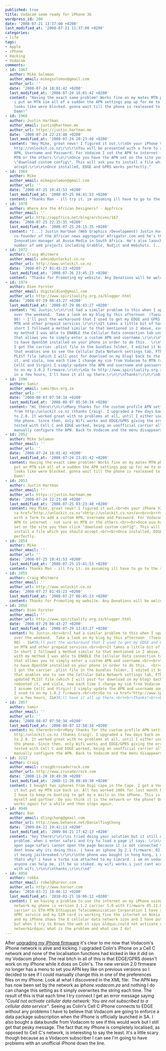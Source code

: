 ```yaml
---
published: true
title: Vodacom seem ready for iPhone 3G
wordpress_id: 280
date: '2008-07-21 13:37:00 +0200'
last_modified_at: '2008-07-21 11:37:00 +0200'
categories:
- life
tags:
- Apple
- iPhone
- Hacking
- Vodacom
comments:
- id: 1967
  author: Mike Solomon
  author_email: mikegsolomon@gmail.com
  author_url: ''
  date: '2008-07-24 18:01:42 +0200'
  last_modified_at: '2008-07-24 16:01:42 +0200'
  content: "Having the exact same problem! Works fine on my mates MTN phone. When
    i put an MTN sim all of a sudden the APN settings pop up for me to edit.\r\n\r\ndamn
    looks like were blocked. gonna wait till the phone is realeased to see whats what!
    Damn!"
- id: 1968
  author: Justin Hartman
  author_email: justin@hartman.me
  author_url: https://justin.hartman.me
  date: '2008-07-24 22:23:40 +0200'
  last_modified_at: '2008-07-24 20:23:40 +0200'
  content: "Hey Mike, great news! I figured it out.\r\nOn your iPhone V2 phone visit
    http://unlockit.co.nz\r\n\r\nYou will be presented with a form to add a custom
    APN, Username and Password. For Vodacom I set the APN to internet - not sure on
    MTN or the others.\r\n\r\nOnce you have the APN set on the site you then click
    \"download custom config\". This will ask you to install a file which you should
    accept.\r\n\r\nOnce installed, EDGE and GPRS works perfectly."
- id: 1969
  author: Mike
  author_email: mikegsolomon@gmail.com
  author_url: ''
  date: '2008-07-25 10:41:53 +0200'
  last_modified_at: '2008-07-25 08:41:53 +0200'
  content: "Thanks Man - ill try it. im assuming ill have to go to the site via WiFi\r\n\r\nCheers\r\nMichael"
- id: 1970
  author: Where Are the African Designers? - Appfrica
  author_email: ''
  author_url: http://appfrica.net/blog/archives/167
  date: '2008-07-25 22:15:35 +0200'
  last_modified_at: '2008-07-25 20:15:35 +0200'
  content: "[...] Justin Hartman (Web Graphics /Development) Justin Hartman is the
    co-founder of the African news aggregator Afrigator.com and he's the Digital
    Innovation manager at Avusa Media in South Africa. He's also launched a
    number of web projects including Grabble, Nudjit and Webshots. [...]"
- id: 1972
  author: Craig Whitmore
  author_email: admin@unlockit.co.nz
  author_url: http://www.unlockit.co.nz
  date: '2008-07-27 01:45:23 +0200'
  last_modified_at: '2008-07-26 23:45:23 +0200'
  content: "Thanks for Promoting my website. Any Donations will be welcome :-)\r\n\r\nThanks"
- id: 1974
  author: Dion Forster
  author_email: digitaldion@gmail.com
  author_url: http://www.spirituality.org.za/blogger.html
  date: '2008-07-29 08:43:27 +0200'
  last_modified_at: '2008-07-29 06:43:27 +0200'
  content: "Hi Justin,\r\n\r\nI had a similar problem to this when I upgraded my iPhone
    over the weekend.  Take a look on my blog by this afternoon  (Tuesday 28 July,
    08) - I'll post the workaround that I used to get my EDGE and GPRS working on
    MTN and other prepaid services.\r\n\r\nIt takes a little bit of hackery... In
    short I followed a method similar to that mentioned in 2 above, except, that with
    my method I was able to ENABLE the Cellular Data connection tab under Networking
    that allows you to simply enter a custom APN and username.\r\n\r\nYou will have
    to have OpenSSH installed on your phone in order to do this.  \r\n\r\nIn short,
    I got the carrier .plist file in the bundles folder, I edited it by adding a string
    that enables one to see the Cellular Data Network settings tab, FTP'd the updated
    PLIST file (which I will post for download on my blog) back to the phone, rebooted
    it, and viola, now each time I change my sim from Vodacom to MTN (and I assume
    CellC and Virgin) I simply update the APN and username and password as I used
    to on my 1.0.2 firmware.\r\n\r\nGo to http://www.spirituality.org.za/blogger.html
    in a few hours, I'll have it all up there.\r\n\r\nThanks!\r\n\r\nDion"
- id: 1996
  author: Samir
  author_email: samir@os.org.za
  author_url: ''
  date: '2008-08-07 07:50:34 +0200'
  last_modified_at: '2008-08-07 05:50:34 +0200'
  content: "Hi there\r\n\r\nMany thanks for the custom profile APN settings above
    from http:/unlockit.co.nz (thanks Craig). I upgraded a few days back on a 2G iPhone
    to 2.0. It worked great with no problems at all, until I either used Wifi or restarted
    the phone. Since then, only Wifi works and EDGE/GPRS giving the error above. \r\n\r\nThen
    tested with Cell C and EDGE worked, being an unofficial carrier allows you to
    manually configure the APN. Back to Vodacom and the menu disappears. \r\n\r\nThanks"
- id: 2052
  author: Mike Solomon
  author_email: ''
  author_url: ''
  date: '2008-07-24 18:01:42 +0200'
  last_modified_at: '2008-07-24 23:01:42 +0200'
  content: Having the exact same problem! Works fine on my mates MTN phone. When i
    put an MTN sim all of a sudden the APN settings pop up for me to edit.<br><br>damn
    looks like were blocked. gonna wait till the phone is realeased to see whats what!
    Damn!
- id: 2053
  author: Justin Hartman
  author_email: ''
  author_url: https://justin.hartman.me
  date: '2008-07-24 22:23:40 +0200'
  last_modified_at: '2008-07-25 03:23:40 +0200'
  content: Hey Mike, great news! I figured it out.<br>On your iPhone V2 phone visit
    <a href="http://unlockit.co.nz">http://unlockit.co.nz</a><br><br>You will be presented
    with a form to add a custom APN, Username and Password. For Vodacom I set the
    APN to internet - not sure on MTN or the others.<br><br>Once you have the APN
    set on the site you then click "download custom config". This will ask you to
    install a file which you should accept.<br><br>Once installed, EDGE and GPRS works
    perfectly.
- id: 2054
  author: Mike
  author_email: ''
  author_url: ''
  date: '2008-07-25 10:41:53 +0200'
  last_modified_at: '2008-07-25 15:41:53 +0200'
  content: Thanks Man - ill try it. im assuming ill have to go to the site via WiFi<br><br>Cheers<br>Michael
- id: 2055
  author: Craig Whitmore
  author_email: ''
  author_url: http://www.unlockit.co.nz
  date: '2008-07-27 01:45:23 +0200'
  last_modified_at: '2008-07-27 06:45:23 +0200'
  content: Thanks for Promoting my website. Any Donations will be welcome :-)<br><br>Thanks
- id: 2056
  author: Dion Forster
  author_email: ''
  author_url: http://www.spirituality.org.za/blogger.html
  date: '2008-07-29 08:43:27 +0200'
  last_modified_at: '2008-07-29 13:43:27 +0200'
  content: Hi Justin,<br><br>I had a similar problem to this when I upgraded my iPhone
    over the weekend.  Take a look on my blog by this afternoon  (Tuesday 28 July,
    08) - I&#39;ll post the workaround that I used to get my EDGE and GPRS working
    on MTN and other prepaid services.<br><br>It takes a little bit of hackery...
    In short I followed a method similar to that mentioned in 2 above, except, that
    with my method I was able to ENABLE the Cellular Data connection tab under Networking
    that allows you to simply enter a custom APN and username.<br><br>You will have
    to have OpenSSH installed on your phone in order to do this.  <br><br>In short,
    I got the carrier .plist file in the bundles folder, I edited it by adding a string
    that enables one to see the Cellular Data Network settings tab, FTP&#39;d the
    updated PLIST file (which I will post for download on my blog) back to the phone,
    rebooted it, and viola, now each time I change my sim from Vodacom to MTN (and
    I assume CellC and Virgin) I simply update the APN and username and password as
    I used to on my 1.0.2 firmware.<br><br>Go to <a href="http://www.spirituality.org.za/blogger.html">http://www.spirituality.org.za/blogger.html</a>
    in a few hours, I&#39;ll have it all up there.<br><br>Thanks!<br><br>Dion
- id: 2057
  author: Samir
  author_email: ''
  author_url: ''
  date: '2008-08-07 07:50:34 +0200'
  last_modified_at: '2008-08-07 12:50:34 +0200'
  content: Hi there<br><br>Many thanks for the custom profile APN settings above from
    http:/unlockit.co.nz (thanks Craig). I upgraded a few days back on a 2G iPhone
    to 2.0. It worked great with no problems at all, until I either used Wifi or restarted
    the phone. Since then, only Wifi works and EDGE/GPRS giving the error above. <br><br>Then
    tested with Cell C and EDGE worked, being an unofficial carrier allows you to
    manually configure the APN. Back to Vodacom and the menu disappears. <br><br>Thanks
- id: 3212
  author: Craig
  author_email: craig@crusaderrock.com
  author_url: http://www.crusaderrock.com
  date: '2008-11-20 10:49:30 +0200'
  last_modified_at: '2008-11-20 08:49:30 +0200'
  content: I bought two iphones from Digi cape in the Cape. I got a Vodacom card with
    it but put my MTN sim back in. All has worked 100% for last month but recently
    I have to keep re booting to get my e mails on the iPhone. This is happening with
    myself and partner. Do you think it is the network or the phone? Once I re boot
    works again for a while and then stops again.
- id: 4046
  author: Dan
  author_email: dtingchong@gmail.com
  author_url: http://www.behance.net/DanielTingChong
  date: '2009-04-21 19:42:13 +0200'
  last_modified_at: '2009-04-21 17:42:13 +0200'
  content: "hey there\r\n\r\ni tried doing your solution but it still didn't fix my
    problem. when i enter safari and try to load a page it says: \r\n\r\n\"cannot
    open page safari cannot open the page because it is not connected to the Internet\"\r\n\r\ni
    dont know why its doing this. i have an iphone 3g 2.1 firmware: 02.11.07 with
    it being jailbreaked.\r\n\r\nthe phone was bought in hong kong, i dont know if
    thats why? i have a turbo sim attached to my simcard. i am on vodacom pre-paid.if
    anyone can help me, ill be so stoked. my wifi works.i just cant access the internet
    with wifi.\r\n\r\nthanks,\r\n\r\nd"
- id: 4858
  author: robba
  author_email: robel@haroor.com
  author_url: http://www.haroor.com
  date: '2010-03-21 18:06:12 +0200'
  last_modified_at: '2010-03-21 16:06:12 +0200'
  content: I am having a problem to use the internet on my iPhone using cellular data
    network my phone is version 3.1.2 carrier 5.0 with Firmware 05.11.07 8Gb And my
    carrier is ETH-MTN Ethiopian Telecommunication Corporation I have subscribed for
    GPRC service and my SIM card is working fine the internet on Nokia phone accessories
    and my iPhone shows the E cellular data network icon and I have put the APN etc.com
    but when I try to Brows the web it says &ldquo;could not activate cellular data
    network&rdquo; what is the problem and what can I do?
---
```

After <a href="/2008/07/21/first-iphone-20-firmware-hack-in-south-africa/">upgrading my iPhone firmware</a> it's clear to me now that Vodacom's iPhone network is alive and kicking.
I upgraded Colin's iPhone on a Cell C network and none of the localisation functions had kicked in like it did on my Vodacom phone. The real bitch in all of this is that EDGE/GPRS doesn't work on my iPhone while it does on Colin's.
The new version 2.0 firmware no longer has a menu to set you APN key like on previous versions so I decided to see if I could manually change this in one of the preferences files on my iPhone. Look at what I discovered in the XML file:
<img src="/assets/images/uploads/2008/07/iphone-apn.jpg" alt="" />
The APN key has now been set by the network as <em>iphone.vodacom.za</em> and nothing I do can change this setting as it simply overwrites the string each time.
The result of this is that each time I try connect I get an error message saying <em>"Could not activate cellular data network: You are not subscribed to a cellular data service"</em>.
Seeing as Colin's Cell C iPhone connects to EDGE without any problems I have to believe that Vodacom are going to enforce a data package subscription when the iPhone is officially launched in SA. I also bought a data bundle from Vodacom to see if this would work but I still get that pesky message.
The fact that my iPhone is completely localised, as opposed to Cell C's network, is interesting to say the least. It's a little scary though because as a Vodacom subscriber I can see I'm going to have problems with an unofficial iPhone down the line.
